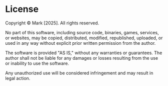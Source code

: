 # License
Copyright © Mark [2025]. All rights reserved.

No part of this software, including source code, binaries, games, services, or websites, may be copied, distributed, modified, republished, uploaded, or used in any way without explicit prior written permission from the author.

The software is provided "AS IS," without any warranties or guarantees. The author shall not be liable for any damages or losses resulting from the use or inability to use the software.

Any unauthorized use will be considered infringement and may result in legal action.
